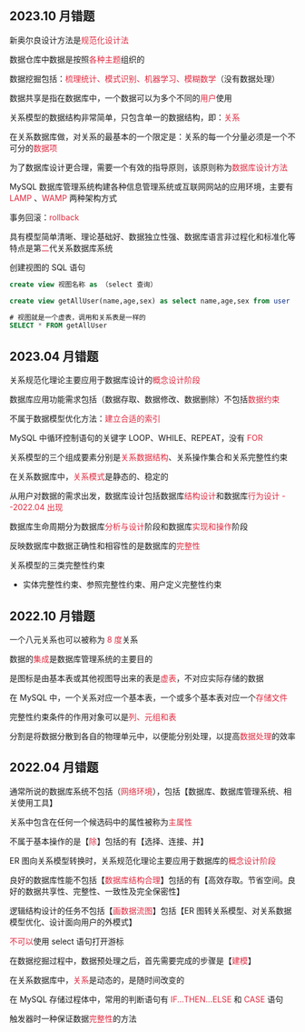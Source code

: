 ## 2023.10 月错题
新奥尔良设计方法是<font style="color:#DF2A3F;">规范化设计法</font>

数据仓库中数据是按照<font style="color:#DF2A3F;">各种主题</font>组织的

数据挖掘包括：<font style="color:#DF2A3F;">梳理统计、模式识别、机器学习、模糊数学</font>（没有数据处理）

数据共享是指在数据库中，一个数据可以为多个不同的<font style="color:#DF2A3F;">用户</font>使用

关系模型的数据结构非常简单，只包含单一的数据结构，即：<font style="color:#DF2A3F;">关系</font>

在关系数据库做，对关系的最基本的一个限定是：关系的每一个分量必须是一个不可分的<font style="color:#DF2A3F;">数据项</font>

为了数据库设计更合理，需要一个有效的指导原则，该原则称为<font style="color:#DF2A3F;">数据库设计方法</font>

MySQL 数据库管理系统构建各种信息管理系统或互联网网站的应用环境，主要有 <font style="color:#DF2A3F;">LAMP </font>、<font style="color:#DF2A3F;">WAMP</font> 两种架构方式

事务回滚：<font style="color:#DF2A3F;">rollback</font>

具有模型简单清晰、理论基础好、数据独立性强、数据库语言非过程化和标准化等特点是第<font style="color:#DF2A3F;">二</font>代关系数据库系统

创建视图的 SQL 语句

```sql
create view 视图名称 as （select 查询）

create view getAllUser(name,age,sex) as select name,age,sex from user

# 视图就是一个虚表，调用和关系表是一样的
SELECT * FROM getAllUser
```

## 2023.04 月错题
关系规范化理论主要应用于数据库设计的<font style="color:#DF2A3F;">概念设计阶段</font>

数据库应用功能需求包括（数据存取、数据修改、数据删除）不包括<font style="color:#DF2A3F;">数据约束</font>

不属于数据模型优化方法：<font style="color:#DF2A3F;">建立合适的索引</font>

MySQL 中循环控制语句的关键字 LOOP、WHILE、REPEAT，没有 <font style="color:#DF2A3F;">FOR</font>

关系模型的三个组成要素分别是<font style="color:#DF2A3F;">关系数据结构</font>、关系操作集合和关系完整性约束

在关系数据库中，<font style="color:#DF2A3F;">关系模式</font>是静态的、稳定的

从用户对数据的需求出发，数据库设计包括数据库<font style="color:#DF2A3F;">结构设计</font>和数据库<font style="color:#DF2A3F;">行为设计 --2022.04 出现</font>

数据库生命周期分为数据库<font style="color:#DF2A3F;">分析与设计</font>阶段和数据库<font style="color:#DF2A3F;">实现和操作</font>阶段

反映数据库中数据正确性和相容性的是数据库的<font style="color:#DF2A3F;">完整性</font>

关系模型的三类完整性约束

+ 实体完整性约束、参照完整性约束、用户定义完整性约束

## 2022.10 月错题
一个八元关系也可以被称为<font style="color:#DF2A3F;"> 8 度</font>关系

数据的<font style="color:#DF2A3F;">集成</font>是数据库管理系统的主要目的

是图标是由基本表或其他视图导出来的表是<font style="color:#DF2A3F;">虚表</font>，不对应实际存储的数据

在 MySQL 中，一个关系对应一个基本表，一个或多个基本表对应一个<font style="color:#DF2A3F;">存储文件</font>

完整性约束条件的作用对象可以是<font style="color:#DF2A3F;">列、元组和表</font>

分割是将数据分散到各自的物理单元中，以便能分别处理，以提高<font style="color:#DF2A3F;">数据处理</font>的效率

## 2022.04 月错题
通常所说的数据库系统不包括（<font style="color:#DF2A3F;">网络环境</font>），包括【数据库、数据库管理系统、相关使用工具】

关系中包含在任何一个候选码中的属性被称为<font style="color:#DF2A3F;">主属性</font>

不属于基本操作的是【<font style="color:#DF2A3F;">除</font>】包括的有【选择、连接、并】

ER 图向关系模型转换时，关系规范化理论主要应用于数据库的<font style="color:#DF2A3F;">概念设计阶段</font>

良好的数据库性能不包括【<font style="color:#DF2A3F;">数据库结构合理</font>】包括的有【高效存取。节省空间。良好的数据共享性、完整性、一致性及完全保密性】

逻辑结构设计的任务不包括【<font style="color:#DF2A3F;">画数据流图</font>】包括【ER 图转关系模型、对关系数据模型优化、设计面向用户的外模式】

<font style="color:#DF2A3F;">不可以</font>使用 select 语句打开游标

在数据挖掘过程中，数据预处理之后，首先需要完成的步骤是【<font style="color:#DF2A3F;">建模</font>】

在关系数据库中，<font style="color:#DF2A3F;">关系</font>是动态的，是随时间改变的

在 MySQL 存储过程体中，常用的判断语句有<font style="color:#DF2A3F;"> IF...THEN...ELSE</font> 和 <font style="color:#DF2A3F;">CASE</font> 语句

触发器时一种保证数据<font style="color:#DF2A3F;">完整性</font>的方法


